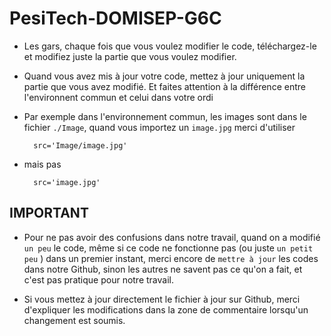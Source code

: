 # PesiTech-DOMISEP-G6C



* Les gars, chaque fois que vous voulez modifier le code, téléchargez-le et modifiez juste la partie que vous voulez modifier. 

* Quand vous avez mis à jour votre code, mettez à jour uniquement la partie que vous avez modifié. Et faites attention à la différence entre l'environnent commun et celui dans votre ordi 

* Par exemple dans l'environnement commun, les images sont dans le fichier `./Image`, quand vous importez un `image.jpg` merci d'utiliser 

        src='Image/image.jpg'
        
* mais pas 

        src='image.jpg'


## IMPORTANT
* Pour ne pas  avoir des confusions dans notre travail, quand on a modifié `un peu` le code, même si ce code ne fonctionne pas (ou juste `un petit peu` ) dans un premier instant, merci encore de `mettre à jour` les codes dans notre Github, sinon les autres ne savent pas ce qu'on a fait, et c'est pas pratique pour notre travail.

* Si vous mettez à jour directement le fichier à jour sur Github, merci d'expliquer les modifications dans la zone de commentaire lorsqu'un changement est soumis.
